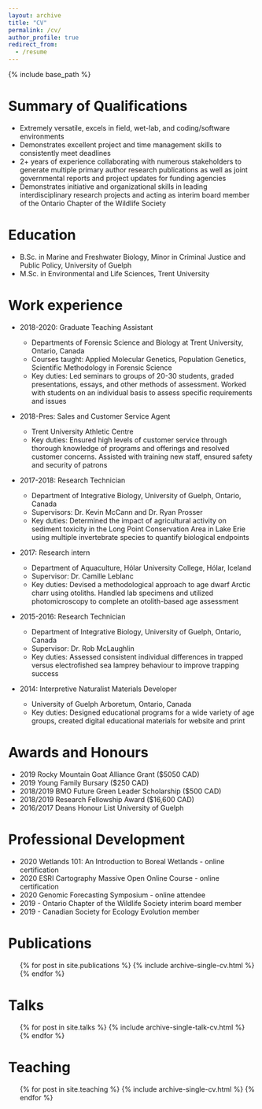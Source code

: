 ```yaml
---
layout: archive
title: "CV"
permalink: /cv/
author_profile: true
redirect_from:
  - /resume
---
```


{% include base_path %}

Summary of Qualifications
======
* Extremely versatile, excels in field, wet-lab, and coding/software environments
* Demonstrates excellent project and time management skills to consistently meet deadlines
* 2+ years of experience collaborating with numerous stakeholders to generate multiple primary author research publications as well as joint governmental reports and project updates for funding agencies
* Demonstrates initiative and organizational skills in leading interdisciplinary research projects and acting as interim board member of the Ontario Chapter of the Wildlife Society

Education
======
* B.Sc. in Marine and Freshwater Biology, Minor in Criminal Justice and Public Policy, University of Guelph
* M.Sc. in Environmental and Life Sciences, Trent University

Work experience
======
* 2018-2020: Graduate Teaching Assistant
  * Departments of Forensic Science and Biology at Trent University, Ontario, Canada
  * Courses taught: Applied Molecular Genetics, Population Genetics, Scientific Methodology in Forensic Science
  * Key duties: Led seminars to groups of 20-30 students, graded presentations, essays, and other methods of assessment. Worked with students on an individual basis to assess specific requirements and issues

* 2018-Pres: Sales and Customer Service Agent
  * Trent University Athletic Centre
  * Key duties: Ensured high levels of customer service through thorough knowledge of programs and offerings and resolved customer concerns. Assisted with training new staff, ensured safety and security of patrons

* 2017-2018: Research Technician
  * Department of Integrative Biology, University of Guelph, Ontario, Canada
  * Supervisors: Dr. Kevin McCann and Dr. Ryan Prosser
  * Key duties: Determined the impact of agricultural activity on sediment toxicity in the Long Point Conservation Area in Lake Erie using multiple invertebrate species to quantify biological endpoints

* 2017: Research intern
  * Department of Aquaculture, Hólar University College, Hólar, Iceland
  * Supervisor: Dr. Camille Leblanc
  * Key duties: Devised a methodological approach to age dwarf Arctic charr using otoliths. Handled lab specimens and utilized photomicroscopy to complete an
otolith-based age assessment

* 2015-2016: Research Technician
  * Department of Integrative Biology, University of Guelph, Ontario, Canada
  * Supervisor: Dr. Rob McLaughlin
  * Key duties: Assessed consistent individual differences in trapped versus electrofished sea lamprey behaviour to improve trapping success
  
* 2014: Interpretive Naturalist Materials Developer
  * University of Guelph Arboretum, Ontario, Canada
  * Key duties: Designed educational programs for a wide variety of age groups,
created digital educational materials for website and print
  
Awards and Honours
======
* 2019 Rocky Mountain Goat Alliance Grant ($5050 CAD)
* 2019 Young Family Bursary ($250 CAD)
* 2018/2019 BMO Future Green Leader Scholarship ($500 CAD)
* 2018/2019 Research Fellowship Award ($16,600 CAD)
* 2016/2017 Deans Honour List University of Guelph

Professional Development
======
* 2020 Wetlands 101: An Introduction to Boreal Wetlands - online certification
* 2020 ESRI Cartography Massive Open Online Course - online certification
* 2020 Genomic Forecasting Symposium - online attendee
* 2019 - Ontario Chapter of the Wildlife Society interim board member
* 2019 - Canadian Society for Ecology Evolution member

Publications
======
  <ul>{% for post in site.publications %}
    {% include archive-single-cv.html %}
  {% endfor %}</ul>
  
Talks
======
  <ul>{% for post in site.talks %}
    {% include archive-single-talk-cv.html %}
  {% endfor %}</ul>
  
Teaching
======
  <ul>{% for post in site.teaching %}
    {% include archive-single-cv.html %}
  {% endfor %}</ul>
  
